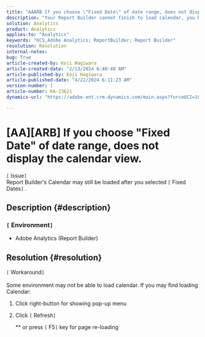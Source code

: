 ```yaml
---
title: "AAARB If you choose \"Fixed Date\" of date range, does not display the calendar view."
description: "Your Report Builder cannot finish to load calendar, you have to re-load this window"
solution: Analytics
product: Analytics
applies-to: "Analytics"
keywords: "KCS,Adobe Analytics; ReportBuilder; Report Builder"
resolution: Resolution
internal-notes: 
bug: True
article-created-by: Koji Hagiwara
article-created-date: "2/13/2024 6:40:48 AM"
article-published-by: Koji Hagiwara
article-published-date: "4/22/2024 6:11:23 AM"
version-number: 1
article-number: KA-23621
dynamics-url: "https://adobe-ent.crm.dynamics.com/main.aspx?forceUCI=1&pagetype=entityrecord&etn=knowledgearticle&id=c8f789cf-3aca-ee11-9079-6045bd006149"

---
```

# [AA][ARB] If you choose "Fixed Date" of date range, does not display the calendar view.

`[` Issue`]` <br>
Report Builder's Calendar may still be loaded after you selected `[` Fixed Dates`]` .

## Description {#description}


### `[` Environment`]` 

- Adobe Analytics (Report Builder)



## Resolution {#resolution}

`[` Workaround`]` <br><br>
Some environment may not be able to load calendar.
 If you may find loading Calendar:

1. Click right-button for showing pop-up menu
2. Click `[` Refresh`]` 

    \*\* or press `[` F5`]`  key for page re-loading



